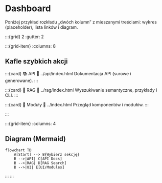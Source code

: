 # Dashboard

Poniżej przykład rozkładu „dwóch kolumn” z mieszanymi treściami: wykres (placeholder), lista linków i diagram.

:::{grid} 2
:gutter: 2

:::{grid-item}
:columns: 8

## Kafle szybkich akcji
:::{card} 📚 API
:link: ../api/index.html
Dokumentacja API (surowe i generowane).
:::

:::{card} 🧠 RAG
:link: ../rag/index.html
Wyszukiwanie semantyczne, przykłady i CLI.
:::

:::{card} 🧩 Moduły
:link: ../index.html
Przegląd komponentów i modułów.
:::

:::

:::{grid-item}
:columns: 4

## Diagram (Mermaid)
```{mermaid}
flowchart TD
    A[Start] --> B{Wybierz sekcję}
    B -->|API| C[API Docs]
    B -->|RAG| D[RAG Search]
    B -->|UI| E[UI/Modules]
```

:::
:::
